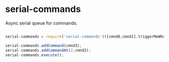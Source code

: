 serial-commands
=================
Async serial queue for commands. 

```javascript

serial-commands = require('serial-commands')([cmnd0,cmnd1],triggerMeWhenDone);

serial-commands.addCommand(cmnd3);
serial-commands.addCommandAt(2,cmnd2);
serial-commands.execute();

```
